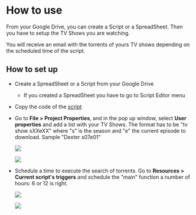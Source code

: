 How to use
===========

From your Google Drive, you can create a Script or a SpreadSheet. Then you have to setup the TV Shows you are watching.

You will receive an email with the torrents of yours TV shows depending on the scheduled time of the script.

How to set up
--------------

*	Create a SpreadSheet or a Script from your Google Drive

	- If you created a SpreadSheet you have to go to Script Editor menu

*	Copy the code of the [script](https://raw.github.com/davidayalas/gas-torrent-emailer/master/gas-torrent-emailer.js)

* 	Go to **File > Project Properties**, and in the pop up window, select **User properties** and add a list with your TV Shows. The format has to be "tv show sXXeXX" where "s" is the season and "e" the current episode to download. Sample "Dexter s07e01"

	[<img src="https://raw.github.com/davidayalas/gas-torrent-emailer/master/samples/project-properties.png">](https://raw.github.com/davidayalas/gas-torrent-emailer/master/samples/project-properties.png)

	[<img src="https://raw.github.com/davidayalas/gas-torrent-emailer/master/samples/project-properties-2.png">](https://raw.github.com/davidayalas/gas-torrent-emailer/master/samples/project-properties-2.png)

*	Schedule a time to execute the search of torrents. Go to **Resources > Current script's triggers** and schedule the "main" function a number of hours: 6 or 12 is right.

	[<img src="https://raw.github.com/davidayalas/gas-torrent-emailer/master/samples/scheduler-1.png">](https://raw.github.com/davidayalas/gas-torrent-emailer/master/samples/scheduler-1.png)

	[<img src="https://raw.github.com/davidayalas/gas-torrent-emailer/master/samples/scheduler-2.png">](https://raw.github.com/davidayalas/gas-torrent-emailer/master/samples/scheduler-2.png)


